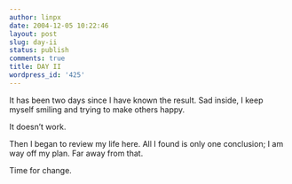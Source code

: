 ```yaml
---
author: linpx
date: 2004-12-05 10:22:46
layout: post
slug: day-ii
status: publish
comments: true
title: DAY II
wordpress_id: '425'
---
```


It has been two days since I have known the result. Sad inside, I keep myself
smiling and trying to make others happy.


It doesn’t work.


Then I began to review my life here. All I found is only one conclusion; I am
way off my plan. Far away from that.


Time for change.



